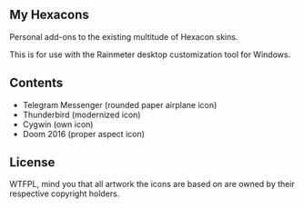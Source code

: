 My Hexacons
-----------

Personal add-ons to the existing multitude of Hexacon skins.

This is for use with the Rainmeter desktop customization tool for Windows.

Contents
--------

- Telegram Messenger (rounded paper airplane icon)
- Thunderbird (modernized icon)
- Cygwin (own icon)
- Doom 2016 (proper aspect icon)

License
-------

WTFPL, mind you that all artwork the icons are based on are owned by their 
respective copyright holders.
